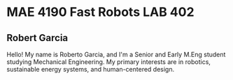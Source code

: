 # MAE 4190 Fast Robots LAB 402

## Robert Garcia

Hello! My name is Roberto Garcia, and I'm a Senior and Early M.Eng student studying Mechanical Engineering. My primary interests are in robotics, sustainable energy systems, and human-centered design. 
